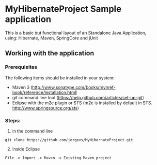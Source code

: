 # MyHibernateProject Sample application

This is a basic but functional layout of an Standalone Java Application, using: Hibernate, Maven, SpringCore and jUnit

## Working with the application

### Prerequisites
The following items should be installed in your system:
* Maven 3 (http://www.sonatype.com/books/mvnref-book/reference/installation.html)
* git command line tool (https://help.github.com/articles/set-up-git)
* Eclipse with the m2e plugin or STS (m2e is installed by default in STS.  http://www.springsource.org/sts)

### Steps:

1) In the command line
```
git clone https://github.com/jorgevs/MyHibernateProject.git
```
2) Inside Eclipse
```
File -> Import -> Maven -> Existing Maven project
```


